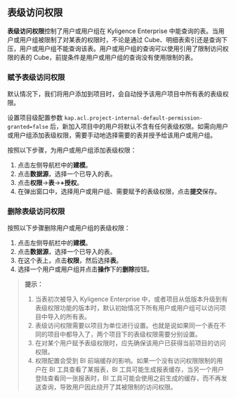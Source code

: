 ## 表级访问权限

**表级访问权限**控制了用户或用户组在 Kyligence Enterprise 中能查询的表。当用户或用户组被限制了对某表的权限时，不论是通过 Cube、明细表索引还是查询下压，用户或用户组不能查询该表。用户或用户组的查询可以使用引用了限制访问权限的表的 Cube，前提条件是用户或用户组的查询没有使用限制的表。

### 赋予表级访问权限

默认情况下，我们将用户添加到项目时，会自动授予该用户项目中所有表的表级权限。

设置项目级配置参数 `kap.acl.project-internal-default-permission-granted=false` 后，新加入项目中的用户将默认不含有任何表级权限。如需向用户或用户组添加表级权限，需要手动地选择需要的表并授予给该用户或用户组。

按照以下步骤，为用户或用户组添加表级权限：
1. 点击左侧导航栏中的**建模**。
2. 点击**数据源**，选择一个已导入的表。
3. 点击**权限**->**表**->**+授权**。
4. 在弹出窗口中，选择用户或用户组、需要赋予的表级权限，点击**提交**保存。

### 删除表级访问权限

按照以下步骤删除用户或用户组的表级权限：

1. 点击左侧导航栏中的**建模**。
2. 点击**数据源**，选择一个已导入的表。
3. 在这个表上，点击**权限**，然后选择**表**。
4. 选择一个用户或用户组并点击**操作**下的**删除**按钮。



> **提示：**
> 1. 当表初次被导入 Kyligence Enterprise 中，或者项目从低版本升级到有表级权限功能的版本时，默认初始情况下所有用户或用户组可以访问项目中导入的所有表。
> 2. 表级访问权限需要以项目为单位进行设置。也就是说如果同一个表在不同的项目中都导入了，两个项目下的表级权限需要分别设置。
> 3. 在对某个用户赋予表级权限时，应先确保该用户已获得当前项目的访问权限。
> 4. 权限配置会受到 BI 前端缓存的影响。如果一个没有访问权限限制的用户在 BI 工具查看了某报表，BI 工具可能生成报表缓存，当另一个用户登陆查看同一张报表时，BI 工具可能会使用之前生成的缓存，而不再发送查询，导致用户因此绕开了其被限制的访问权限。

